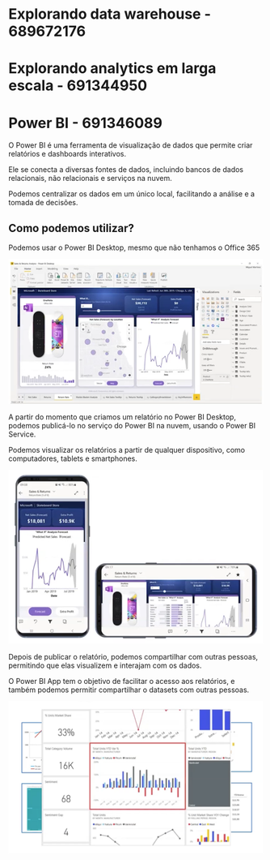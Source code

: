 # Explorando data warehouse - 689672176


# Explorando analytics em larga escala - 691344950


# Power BI - 691346089

O Power BI é uma ferramenta de visualização de dados que permite criar relatórios e dashboards interativos. 

Ele se conecta a diversas fontes de dados, incluindo bancos de dados relacionais, não relacionais e serviços na nuvem.

Podemos centralizar os dados em um único local, facilitando a análise e a tomada de decisões.

## Como podemos utilizar? 

Podemos usar o Power BI Desktop, mesmo que não tenhamos o Office 365

![bi desktop](1.png)

A partir do momento que criamos um relatório no Power BI Desktop, podemos publicá-lo no serviço do Power BI na nuvem, usando o Power BI Service.

Podemos visualizar os relatórios a partir de qualquer dispositivo, como computadores, tablets e smartphones.

![bi mobile](3.png)

Depois de publicar o relatório, podemos compartilhar com outras pessoas, permitindo que elas visualizem e interajam com os dados.

O Power BI App tem o objetivo de facilitar o acesso aos relatórios, e também podemos permitir compartilhar o datasets com outras pessoas.

![bi](2.png)
